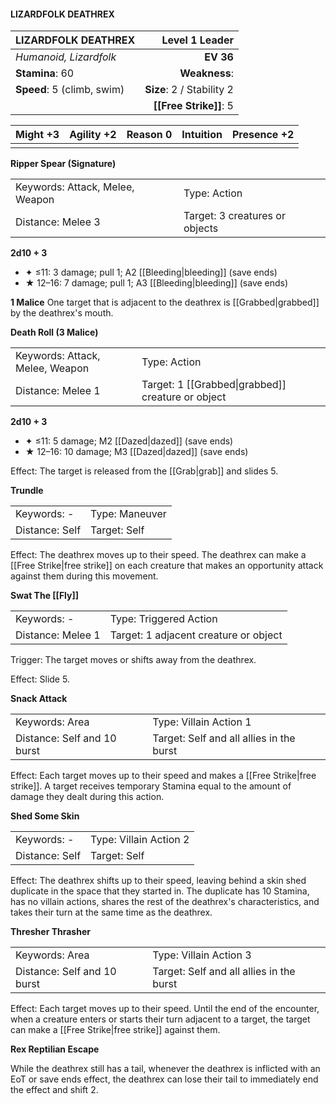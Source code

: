 #### LIZARDFOLK DEATHREX

| LIZARDFOLK DEATHREX        |        **Level 1 Leader** |
| :------------------------- | ------------------------: |
| *Humanoid, Lizardfolk*     |                 **EV 36** |
| **Stamina**: 60            |             **Weakness**: |
| **Speed**: 5 (climb, swim) | **Size**: 2 / Stability 2 |
|                            |    **[[Free Strike]]**: 5 |

| **Might** +3 | **Agility** +2 | **Reason** 0 | **Intuition** | **Presence** +2 |
| ------------ | -------------- | ------------ | ------------- | --------------- |
|              |                |              |               |                 |

**Ripper Spear (Signature)**

|                                 |                                |
| :------------------------------ | :----------------------------- |
| Keywords: Attack, Melee, Weapon | Type: Action                   |
| Distance: Melee 3               | Target: 3 creatures or objects |

**2d10 + 3**

- ✦ ≤11: 3 damage; pull 1; A2 [[Bleeding|bleeding]] (save ends)
- ★ 12–16: 7 damage; pull 1; A3 [[Bleeding|bleeding]] (save ends)

**1 Malice**
One target that is adjacent to the deathrex is [[Grabbed|grabbed]] by the deathrex's mouth.

**Death Roll (3 Malice)**

|                                 |                                                   |
| :------------------------------ | :------------------------------------------------ |
| Keywords: Attack, Melee, Weapon | Type: Action                                      |
| Distance: Melee 1               | Target: 1 [[Grabbed\|grabbed]] creature or object |

**2d10 + 3**

- ✦ ≤11: 5 damage; M2 [[Dazed|dazed]] (save ends)
- ★ 12–16: 10 damage; M3 [[Dazed|dazed]] (save ends)

Effect: The target is released from the [[Grab|grab]] and slides 5.

**Trundle**

|                |                |
| :------------- | :------------- |
| Keywords: -    | Type: Maneuver |
| Distance: Self | Target: Self   |

Effect: The deathrex moves up to their speed. The deathrex can make a [[Free Strike|free strike]] on each creature that makes an opportunity attack against them during this movement.

**Swat The [[Fly]]**

|                   |                                       |
| :---------------- | :------------------------------------ |
| Keywords: -       | Type: Triggered Action                |
| Distance: Melee 1 | Target: 1 adjacent creature or object |

Trigger: The target moves or shifts away from the deathrex.

Effect: Slide 5.

**Snack Attack**

|                             |                                          |
| :-------------------------- | :--------------------------------------- |
| Keywords: Area              | Type: Villain Action 1                   |
| Distance: Self and 10 burst | Target: Self and all allies in the burst |

Effect: Each target moves up to their speed and makes a [[Free Strike|free strike]]. A target receives temporary Stamina equal to the amount of damage they dealt during this action.

**Shed Some Skin**

|                |                        |
| :------------- | :--------------------- |
| Keywords: -    | Type: Villain Action 2 |
| Distance: Self | Target: Self           |

Effect: The deathrex shifts up to their speed, leaving behind a skin shed duplicate in the space that they started in. The duplicate has 10 Stamina, has no villain actions, shares the rest of the deathrex's characteristics, and takes their turn at the same time as the deathrex.

**Thresher Thrasher**

|                             |                                          |
| :-------------------------- | :--------------------------------------- |
| Keywords: Area              | Type: Villain Action 3                   |
| Distance: Self and 10 burst | Target: Self and all allies in the burst |

Effect: Each target moves up to their speed. Until the end of the encounter, when a creature enters or starts their turn adjacent to a target, the target can make a [[Free Strike|free strike]] against them.

**Rex Reptilian Escape**

While the deathrex still has a tail, whenever the deathrex is inflicted with an EoT or save ends effect, the deathrex can lose their tail to immediately end the effect and shift 2.
